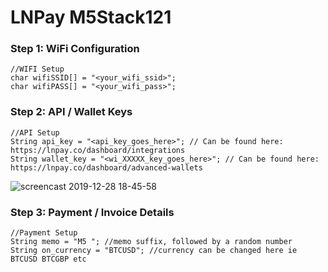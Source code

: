 # LNPay M5Stack121

### Step 1: WiFi Configuration

```
//WIFI Setup
char wifiSSID[] = "<your_wifi_ssid>";
char wifiPASS[] = "<your_wifi_pass>";
```


### Step 2: API / Wallet Keys

```
//API Setup
String api_key = "<api_key_goes_here>"; // Can be found here: https://lnpay.co/dashboard/integrations
String wallet_key = "<wi_XXXXX_key_goes_here>"; // Can be found here: https://lnpay.co/dashboard/advanced-wallets
```
![screencast 2019-12-28 18-45-58](https://user-images.githubusercontent.com/3043754/71550595-83267d80-29a2-11ea-931c-fa2dc9c6bc2a.gif)


### Step 3: Payment / Invoice Details

```
//Payment Setup
String memo = "M5 "; //memo suffix, followed by a random number
String on_currency = "BTCUSD"; //currency can be changed here ie BTCUSD BTCGBP etc
```
